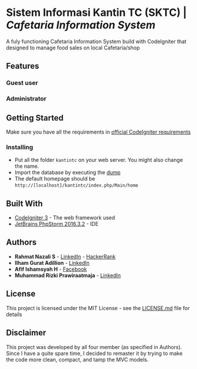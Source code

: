 # Sistem Informasi Kantin TC (SKTC) | _Cafetaria Information System_
A fuly functioning Cafetaria Information System build with CodeIgniter that designed to manage food sales on local Cafetaria/shop

## Features
### Guest user
### Administrator


## Getting Started
Make sure you have all the requirements in [official CodeIgniter requirements](/kantintc/readme.rst)
### Installing
- Put all the folder ```kantintc``` on your web server. You might also change the name.
- Import the database by executing the [dump](/dump_kantintc.sql)
- The default homepage should be ```http://[localhost]/kantintc/index.php/Main/home```

## Built With
* [CodeIgniter 3](https://www.codeigniter.com/) - The web framework used
* [JetBrains PhpStorm 2016.3.2](https://www.jetbrains.com/phpstorm/) - IDE

## Authors
* **Rahmat Nazali S** - [LinkedIn](https://www.linkedin.com/in/rahmat-nazali-salimi-43391a13b/) - [HackerRank](https://www.hackerrank.com/rahmatNazali)
* **Ilham Gurat Adillion** - [LinkedIn](https://www.linkedin.com/in/ilham-gurat-adillion-0b4b46133/)
* **Afif Ishamsyah H** - [Facebook](https://www.facebook.com/afif.ishamsyah.h)
* **Muhammad Rizki Prawiraatmaja** - [LinkedIn](https://www.linkedin.com/in/mrizkip/)

## License
This project is licensed under the MIT License - see the [LICENSE.md](/LICENSE) file for details

## Disclaimer
This project was developed by all four member (as specified in Authors). Since I have a quite spare time, I decided to remaster it by trying to make the code more clean, compact, and tamp the MVC models.
